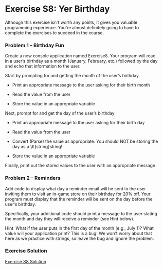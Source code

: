 # Exercise S8: Yer Birthday

Although this exercise isn't worth any points, it gives you valuable programming experience. You're almost definitely going to have to complete the exercises to succeed in the course.

### Problem 1 – Birthday Fun

Create a new console application named Exercise8. Your program will read in a user’s birthday as a month (January, February, etc.) followed by the day and echo that information to the user. 

Start by prompting for and getting the month of the user’s birthday

 - Print an appropriate message to the user asking for their birth month

 - Read the value from the user

 - Store the value in an appropriate variable

Next, prompt for and get the day of the user’s birthday

 - Print an appropriate message to the user asking for their birth day

 - Read the value from the user

 - Convert (Parse) the value as appropriate. You should NOT be storing the day as a \tt{string}string!

 - Store the value in an appropriate variable

Finally, print out the stored values to the user with an appropriate message

### Problem 2 – Reminders

Add code to display what day a reminder email will be sent to the user inviting them to visit an in-game store on their birthday for 20% off.  Your program must display that the reminder will be sent on the day before the user’s birthday. 

Specifically, your additional code should print a message to the user stating the month and day they will receive a reminder (see Hint below).

Hint:  What if the user puts in the first day of the month (e.g., July 1)?  What value will your application print?  This is a bug!  We won't worry about that here as we practice with strings, so leave the bug and ignore the problem.

### Exercise Solution

[Exercise S8 Solution](https://d3c33hcgiwev3.cloudfront.net/BRi4r9uTQcSYuK_bk6HEbA_83b17c47fa8240a384b173fa885a28f1_5-5-Exercise-S8-Solution.zip?Expires=1643155200&Signature=KRWAfVKAJdoztEA938m6LpofwwF4pU3HYY8HPrgTx5zAINEWs4Brq~zuoSKaR4nZ956s24gl3HpxM7Vr6mB5Y5VMT0YfgUvN5bEJuZoM6-8te2fIj6ibv4czYajWVzdi3WJROP91jnup31TpZnXIr78FqqCLuaqx-V4lVYIETMU_&Key-Pair-Id=APKAJLTNE6QMUY6HBC5A)
